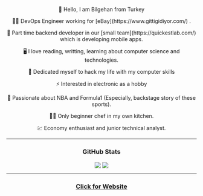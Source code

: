 
<p align="center">🖖 Hello, I am Bilgehan from Turkey <p/>

<p align="center">👨‍💻 DevOps Engineer working for  [eBay](https://www.gittigidiyor.com/) .<p/>

<p align="center">📱 Part time backend developer in our  [small team](https://quickestlab.com/)  which is developing mobile apps.<p/>

<p align="center">🖥️ I love reading, writting, learning about computer science and technologies.<p/>

<p align="center">🤯 Dedicated myself to hack my life with my computer skills<p/>

<p align="center">⚡ Interested in electronic as a hobby<p/>

<p align="center">🏀 Passionate about NBA and Formula1 (Especially, backstage story of these sports).<p/>

<p align="center">👨‍🍳 Only beginner chef in my own kitchen.<p/>

<p align="center">💹 Economy enthusiast and junior technical analyst.<p/>


---

<h3 align="center">
  GitHub Stats
</h3>

  <div align="center"> 
      <img align="center" src="https://github-readme-stats-sigma-five.vercel.app/api?username=bilgehannal&show_icons=true&count_private=true&theme=react&line_height=40" />
      <img align="center" src="https://github-readme-stats.vercel.app/api/top-langs/?username=bilgehannal&theme=react"/>
</div>

---
<h3 align="center">
<a href="bilgehannal.com"> Click for Website </a> 
</h3>

